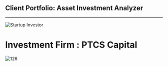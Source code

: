 ## Client Portfolio: Asset Investment Analyzer

---
![Startup Investor](https://github.com/shahp630/Project2/assets/133065460/ae6b6677-163e-46ac-80ca-57ff8cac3111)

# Investment Firm : PTCS Capital

![126](https://github.com/shahp630/Project2/assets/133065460/960a83f6-28a2-4080-8171-37643b17b952) 







